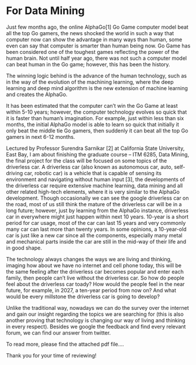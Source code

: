 # For Data Mining

Just few months ago, the online AlphaGo[1] Go Game computer model beat all the top Go gamers, the news shocked the world in such a way that computer now can show the advantage in many ways than human, some even can say that computer is smarter than human being now.  Go Game has been considered one of the toughest games reflecting the power of the human brain.  Not until half year ago, there was not such a computer model can beat human in the Go game; however, this has been the history.  

The winning logic behind is the advance of the human technology, such as in the way of the evolution of the machining learning, where the deep learning and deep mind algorithm is the new extension of machine learning and creates the AlphaGo.  

It has been estimated that the computer can’t win the Go Game at least within 5-10 years; however, the computer technology evolves so quick that it is faster than human’s imagination.  For example, just within less than six months, the initial AlphaGo model is able to learn so quick that initially it only beat the middle tie Go gamers, then suddenly it can beat all the top Go gamers in next 6-12 months. 

Lectured by Professor Surendra Sarnikar [2] at California State University, East Bay, I am about finishing the graduate course – ITM 6285, Data Mining, the final project for the class will be focused on some topics of the driverless car.   A driverless car (also known as autonomous car, auto, self-driving car, robotic car) is a vehicle that is capable of sensing its environment and navigating without human input [3], the developments of the driverless car require extensive machine learning, data mining and all other related high-tech elements, where it is very similar to the AlphaGo development.  Though occasionally we can see the google driverless car on the road, most of us still think the mature of the driverless car will be in a long future; however, just by learning from the AlphaGo instance, driverless car in everywhere might just happen within next 10 years.  10-year is a short period for car usage, most of the car can last 15 years and very commonly many car can last more than twenty years.  In some opinions, a 10-year-old car is just like a new car since all the components, especially many metal and mechanical parts inside the car are still in the mid-way of their life and in good shape.

The technology always changes the ways we are living and thinking, imaging how about we have no internet and cell phone today, this will be the same feeling after the driverless car becomes popular and enter each family, then people can’t live without the driverless car.  So how do people feel about the driverless car toady?  How would the people feel in the near future, for example, in 2027, a ten-year period from now on?  And what would be every millstone the driverless car is going to develop? 

Unlike the traditional way, nowadays we can do the survey over the internet and gain our insight regarding the topics we are searching for (this is also another proving that technology is changing our way of living and thinking in every respect).  Besides we google the feedback and find every relevant forum, we can find our answer from twitter.

To read more, please find the attached pdf file....

Thank you for your time of reviewing!
